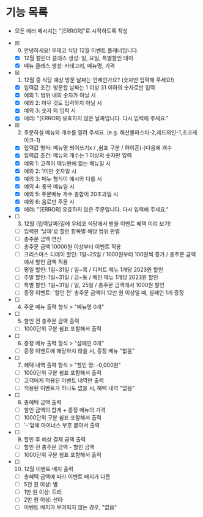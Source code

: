 # 기능 목록

- 모든 에러 메시지는 "[ERROR]"로 시작하도록 작성

- [x] 0. 안녕하세요! 우테코 식당 12월 이벤트 플래너입니다.
  - [x] 12월 캘린더 클래스 생성: 일, 요일, 특별할인 데이
  - [x] 메뉴 클래스 생성: 카테고리, 메뉴명, 가격
- [x] 1. 12월 중 식당 예상 방문 날짜는 언제인가요? (숫자만 입력해 주세요!)
  - [x] 입력값 조건: 방문할 날짜는 1 이상 31 이하의 숫자로만 입력
  - [x] 예외 1: 범위 내의 숫자가 아닐 시
  - [x] 예외 2: 아무 것도 입력하지 아닐 시
  - [x] 예외 3: 숫자 외 입력 시
  - [x] 에러: "[ERROR] 유효하지 않은 날짜입니다. 다시 입력해 주세요."
- [x] 2. 주문하실 메뉴와 개수를 알려 주세요. (e.g. 해산물파스타-2,레드와인-1,초코케이크-1)
  - [x] 입력값 형식: 메뉴명 띄어쓰기x / ,쉼표 구분 / 하이픈(-)다음에 개수
  - [x] 입력값 조건: 메뉴의 개수는 1 이상의 숫자만 입력
  - [x] 예외 1: 고객이 메뉴판에 없는 메뉴일 시
  - [x] 예외 2: 1미만 숫자일 시
  - [x] 예외 3: 메뉴 형식이 예시와 다를 시
  - [x] 예외 4: 중복 메뉴일 시
  - [x] 예외 5: 주문메뉴 개수 총합이 20초과일 시
  - [x] 예외 6: 음료만 주문 시
  - [x] 에러: "[ERROR] 유효하지 않은 주문입니다. 다시 입력해 주세요."
- [ ] 3. 12월 {입력날짜}일에 우테코 식당에서 받을 이벤트 혜택 미리 보기!
  - [ ] 입력한 '날짜'로 할인 항목별 해당 범위 판별
  - [ ] 총주문 금액 연산
  - [ ] 총주문 금액 10000원 이상부터 이벤트 적용
  - [ ] 크리스마스 디데이 할인: 1일~25일 / 1000원부터 100원씩 증가 / 총주문 금액에서 할인 금액 적용
  - [ ] 평일 할인: 1일~31일 / 일~목 / 디저트 메뉴 1개당 2023원 할인
  - [ ] 주말 할인: 1일~31일 / 금~토 / 메인 메뉴 1개당 2023원 할인
  - [ ] 특별 할인: 1일~31일 / 일, 25일 / 총주문 금액에서 1000원 할인
  - [ ] 증정 이벤트: '할인 전' 총주문 금액이 12만 원 이상일 때, 샴페인 1개 증정
- [ ] 4. 주문 메뉴 출력 형식 > "메뉴명 0개"
- [ ] 5. 할인 전 총주문 금액 출력
  - [ ] 1000단위 구분 쉼표 포함해서 출력
- [ ] 6. 증정 메뉴 출력 형식 > "샴페인 0개"
  - [ ] 증정 이벤트에 해당하지 않을 시, 증정 메뉴 "없음"
- [ ] 7. 혜택 내역 출력 형식 > "할인 명: -0,000원"
  - [ ] 1000단위 구분 쉼표 포함해서 출력
  - [ ] 고객에게 적용된 이벤트 내역만 출력
  - [ ] 적용된 이벤트가 하나도 없을 시, 혜택 내역 "없음"
- [ ] 8. 총혜택 금액 출력
  - [ ] 할인 금액의 합계 + 증정 메뉴의 가격
  - [ ] 1000단위 구분 쉼표 포함해서 출력
  - [ ] '-'앞에 마이너스 부호 붙여서 출력
- [ ] 9. 할인 후 예상 결제 금액 출력
  - [ ] 할인 전 총주문 금액 - 할인 금액
  - [ ] 1000단위 구분 쉼표 포함해서 출력
- [ ] 10. 12월 이벤트 배지 출력
  - [ ] 총혜택 금액에 따라 이벤트 배지가 다름
  - [ ] 5천 원 이상: 별
  - [ ] 1만 원 이상: 트리
  - [ ] 2만 원 이상: 산타
  - [ ] 이벤트 배지가 부여되지 않는 경우, "없음"
